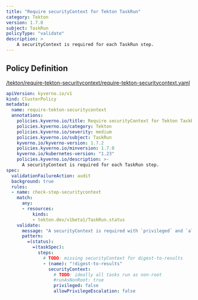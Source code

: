 ```yaml
---
title: "Require securityContext for Tekton TaskRun"
category: Tekton
version: 1.7.0
subject: TaskRun
policyType: "validate"
description: >
    A securityContext is required for each TaskRun step.
---
```


## Policy Definition
<a href="https://github.com/kyverno/policies/raw/main//tekton/require-tekton-securitycontext/require-tekton-securitycontext.yaml" target="-blank">/tekton/require-tekton-securitycontext/require-tekton-securitycontext.yaml</a>

```yaml
apiVersion: kyverno.io/v1
kind: ClusterPolicy
metadata:
  name: require-tekton-securitycontext
  annotations:
    policies.kyverno.io/title: Require securityContext for Tekton TaskRun
    policies.kyverno.io/category: Tekton
    policies.kyverno.io/severity: medium
    policies.kyverno.io/subject: TaskRun
    kyverno.io/kyverno-version: 1.7.2
    policies.kyverno.io/minversion: 1.7.0
    kyverno.io/kubernetes-version: "1.23"
    policies.kyverno.io/description: >- 
      A securityContext is required for each TaskRun step.
spec:
  validationFailureAction: audit
  background: true
  rules:
  - name: check-step-securitycontext
    match:
      any:
      - resources:
          kinds:
          - tekton.dev/v1beta1/TaskRun.status
    validate:
      message: "A securityContext is required with `privileged` and `allowPrivilegeEscalation` set to `false`."
      pattern:
        =(status):
          =(taskSpec):
            steps:
              # TODO: missing securityContext for digest-to-results
              - (name): "!digest-to-results"
                securityContext:
                  # TODO: ideally all tasks run as non-root
                  #runAsNonRoot: true
                  privileged: false
                  allowPrivilegeEscalation: false
```
